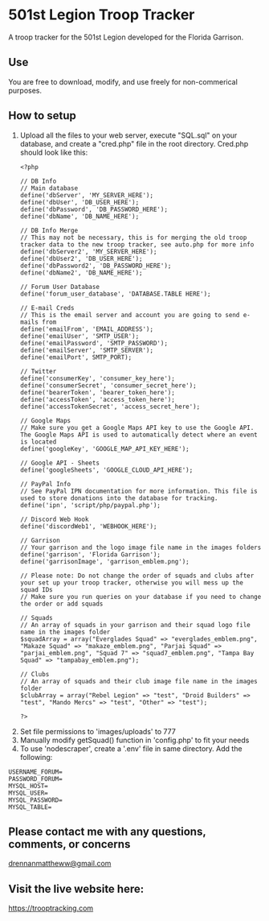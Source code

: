 # 501st Legion Troop Tracker
A troop tracker for the 501st Legion developed for the Florida Garrison.

## Use
You are free to download, modify, and use freely for non-commerical purposes.

## How to setup

<ol>
<li>Upload all the files to your web server, execute "SQL.sql" on your database, and create a "cred.php" file in the root directory. Cred.php should look like this:</li>
 
```
<?php

// DB Info
// Main database
define('dbServer', 'MY_SERVER_HERE');
define('dbUser', 'DB_USER_HERE');
define('dbPassword', 'DB_PASSWORD_HERE');
define('dbName', 'DB_NAME_HERE');

// DB Info Merge
// This may not be necessary, this is for merging the old troop tracker data to the new troop tracker, see auto.php for more info
define('dbServer2', 'MY_SERVER_HERE');
define('dbUser2', 'DB_USER_HERE');
define('dbPassword2', 'DB_PASSWORD_HERE');
define('dbName2', 'DB_NAME_HERE');

// Forum User Database
define('forum_user_database', 'DATABASE.TABLE HERE');

// E-mail Creds
// This is the email server and account you are going to send e-mails from
define('emailFrom', 'EMAIL_ADDRESS');
define('emailUser', 'SMTP_USER');
define('emailPassword', 'SMTP_PASSWORD');
define('emailServer', 'SMTP_SERVER');
define('emailPort', SMTP_PORT);

// Twitter
define('consumerKey', 'consumer_key_here');
define('consumerSecret', 'consumer_secret_here');
define('bearerToken', 'bearer_token_here');
define('accessToken', 'access_token_here');
define('accessTokenSecret', 'access_secret_here');

// Google Maps
// Make sure you get a Google Maps API key to use the Google API. The Google Maps API is used to automatically detect where an event is located
define('googleKey', 'GOOGLE_MAP_API_KEY_HERE');

// Google API - Sheets
define('googleSheets', 'GOOGLE_CLOUD_API_HERE');

// PayPal Info
// See PayPal IPN documentation for more information. This file is used to store donations into the database for tracking.
define('ipn', 'script/php/paypal.php');

// Discord Web Hook
define('discordWeb1', 'WEBHOOK_HERE');

// Garrison
// Your garrison and the logo image file name in the images folders
define('garrison', 'Florida Garrison');
define('garrisonImage', 'garrison_emblem.png');

// Please note: Do not change the order of squads and clubs after your set up your troop tracker, otherwise you will mess up the squad IDs
// Make sure you run queries on your database if you need to change the order or add squads

// Squads
// An array of squads in your garrison and their squad logo file name in the images folder
$squadArray = array("Everglades Squad" => "everglades_emblem.png", "Makaze Squad" => "makaze_emblem.png", "Parjai Squad" => "parjai_emblem.png", "Squad 7" => "squad7_emblem.png", "Tampa Bay Squad" => "tampabay_emblem.png");

// Clubs
// An array of squads and their club image file name in the images folder
$clubArray = array("Rebel Legion" => "test", "Droid Builders" => "test", "Mando Mercs" => "test", "Other" => "test");

?>
```

<li>Set file permissions to 'images/uploads' to 777</li>
<li>Manually modify getSquad() function in 'config.php' to fit your needs</li>
<li>To use 'nodescraper', create a '.env' file in same directory. Add the following:</li>
</ol>

```
USERNAME_FORUM=
PASSWORD_FORUM=
MYSQL_HOST=
MYSQL_USER=
MYSQL_PASSWORD=
MYSQL_TABLE=
```


## Please contact me with any questions, comments, or concerns
drennanmattheww@gmail.com

## Visit the live website here:
https://trooptracking.com
